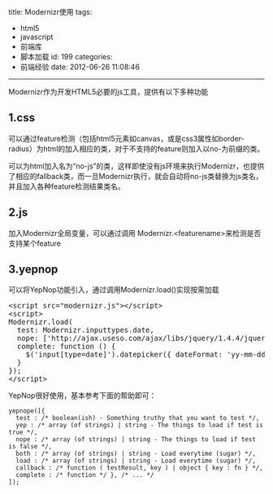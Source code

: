 title: Modernizr使用
tags:
  - html5
  - javascript
  - 前端库
  - 脚本加载
id: 199
categories:
  - 前端经验
date: 2012-06-26 11:08:46
---

Modernizr作为开发HTML5必要的js工具，提供有以下多种功能

## 1.css

可以通过feature检测（包括html5元素如canvas，或是css3属性如border-radius）为html的加入相应的类，对于不支持的feature则加入以no-为前缀的类。

可以为html加入名为“no-js”的类，这样即使没有js环境来执行Modernizr，也提供了相应的fallback类，而一旦Modernizr执行，就会自动将no-js类替换为js类名，并且加入各种feature检测结果类名。

## 2.js

加入Modernizr全局变量，可以通过调用 Modernizr.&lt;featurename&gt;来检测是否支持某个feature

## 3.yepnop

可以将YepNop功能引入，通过调用Modernizr.load()实现按需加载
<pre>&lt;script src="modernizr.js"&gt;&lt;/script&gt;
&lt;script&gt;
Modernizr.load(
  test: Modernizr.inputtypes.date,
  nope: ['http://ajax.useso.com/ajax/libs/jquery/1.4.4/jquery.min.js', 'http://ajax.useso.com/ajax/libs/jqueryui/1.8.7/jquery-ui.min.js', 'jquery-ui.css'],
  complete: function () {    
    $('input[type=date]').datepicker({ dateFormat: 'yy-mm-dd' }); 
  }
});
&lt;/script&gt;</pre>
YepNop很好使用，基本参考下面的帮助即可：

    yepnope([{
      test : /* boolean(ish) - Something truthy that you want to test */,
      yep : /* array (of strings) | string - The things to load if test is true */,
      nope : /* array (of strings) | string - The things to load if test is false */,
      both : /* array (of strings) | string - Load everytime (sugar) */,
      load : /* array (of strings) | string - Load everytime (sugar) */,
      callback : /* function ( testResult, key ) | object { key : fn } */,
      complete : /* function */ }, /* ... */ 
    ]);